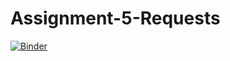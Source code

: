 # Assignment-5-Requests

[![Binder](https://mybinder.org/badge_logo.svg)](https://mybinder.org/v2/gh/RasmusLumholdt/Assignment-5-Requests/master)
